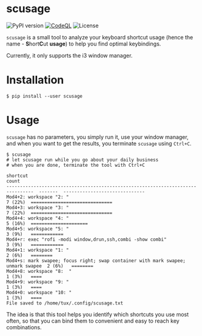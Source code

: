 scusage
=====================================================
![PyPI version](https://img.shields.io/pypi/v/scusage)
[![CodeQL](https://github.com/tobi-wan-kenobi/scusage/actions/workflows/codeql-analysis.yml/badge.svg?branch=main)](https://github.com/tobi-wan-kenobi/scusage/actions/workflows/codeql-analysis.yml)
![License](https://img.shields.io/github/license/tobi-wan-kenobi/scusage)

`scusage` is a small tool to analyze your keyboard shortcut usage (hence the name -
**S**hort**C**ut **usage**) to help you find optimal keybindings.

Currently, it only supports the i3 window manager.

# Installation

```
$ pip install --user scusage
```

# Usage

`scusage` has no parameters, you simply run it, use your window manager, and
when you want to get the results, you terminate `scusage` using `Ctrl+C`.

```
$ scusage
# let scusage run while you go about your daily business
# when you are done, terminate the tool with Ctrl+C

shortcut                                                                          count
--------------------------------------------------------------------------------  -------  ------------------------------
Mod4+2: workspace "2: "                                                           7 (22%)  ==============================
Mod4+3: workspace "3: "                                                           7 (22%)  ==============================
Mod4+4: workspace "4: "                                                           5 (16%)  =====================
Mod4+5: workspace "5: "                                                           3 (9%)   ============
Mod4+r: exec "rofi -modi window,drun,ssh,combi -show combi"                       3 (9%)   ============
Mod4+1: workspace "1: "                                                           2 (6%)   ========
Mod4+s: mark swapee; focus right; swap container with mark swapee; unmark swapee  2 (6%)   ========
Mod4+8: workspace "8:  "                                                          1 (3%)   ====
Mod4+9: workspace "9: "                                                           1 (3%)   ====
Mod4+0: workspace "10: "                                                          1 (3%)   ====
File saved to /home/tux/.config/scusage.txt
```

The idea is that this tool helps you identify which shortcuts you use most often,
so that you can bind them to convenient and easy to reach key combinations.
